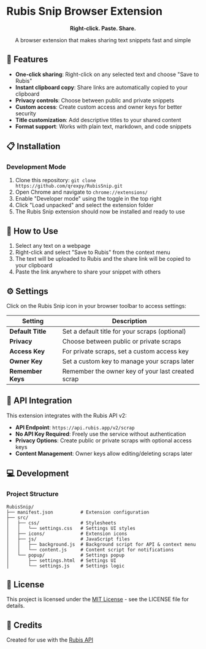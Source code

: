 # Rubis Snip Browser Extension

<div align="center">
  <strong>Right-click. Paste. Share.</strong>
  <p>A browser extension that makes sharing text snippets fast and simple</p>
</div>

## 🚀 Features

- **One-click sharing**: Right-click on any selected text and choose "Save to Rubis"
- **Instant clipboard copy**: Share links are automatically copied to your clipboard
- **Privacy controls**: Choose between public and private snippets
- **Custom access**: Create custom access and owner keys for better security
- **Title customization**: Add descriptive titles to your shared content
- **Format support**: Works with plain text, markdown, and code snippets

## 📋 Installation

### Development Mode

1. Clone this repository: `git clone https://github.com/qrexpy/RubisSnip.git`
2. Open Chrome and navigate to `chrome://extensions/`
3. Enable "Developer mode" using the toggle in the top right
4. Click "Load unpacked" and select the extension folder
5. The Rubis Snip extension should now be installed and ready to use

## 🔧 How to Use

1. Select any text on a webpage
2. Right-click and select "Save to Rubis" from the context menu
3. The text will be uploaded to Rubis and the share link will be copied to your clipboard
4. Paste the link anywhere to share your snippet with others

## ⚙️ Settings

Click on the Rubis Snip icon in your browser toolbar to access settings:

| Setting | Description |
|---------|-------------|
| **Default Title** | Set a default title for your scraps (optional) |
| **Privacy** | Choose between public or private scraps |
| **Access Key** | For private scraps, set a custom access key |
| **Owner Key** | Set a custom key to manage your scraps later |
| **Remember Keys** | Remember the owner key of your last created scrap |

## 🔌 API Integration

This extension integrates with the Rubis API v2:

- **API Endpoint**: `https://api.rubis.app/v2/scrap`
- **No API Key Required**: Freely use the service without authentication
- **Privacy Options**: Create public or private scraps with optional access keys
- **Content Management**: Owner keys allow editing/deleting scraps later

## 💻 Development

### Project Structure

```
RubisSnip/
├── manifest.json          # Extension configuration
├── src/
│   ├── css/               # Stylesheets
│   │   └── settings.css   # Settings UI styles
│   ├── icons/             # Extension icons
│   ├── js/                # JavaScript files
│   │   ├── background.js  # Background script for API & context menu
│   │   └── content.js     # Content script for notifications
│   └── popup/             # Settings popup
│       ├── settings.html  # Settings UI
│       └── settings.js    # Settings logic
```

## 📄 License

This project is licensed under the [MIT License](https://github.com/qrexpy/RubisSnip/blob/main/LICENSE) - see the LICENSE file for details.

## 🙏 Credits

Created for use with the [Rubis API](https://rubis.app/)